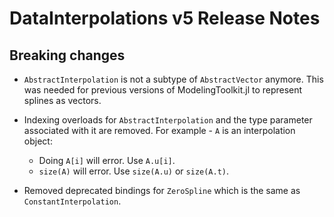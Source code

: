 # DataInterpolations v5 Release Notes

## Breaking changes

  - `AbstractInterpolation` is not a subtype of `AbstractVector` anymore. This was needed for previous versions of ModelingToolkit.jl to represent splines as vectors.

  - Indexing overloads for `AbstractInterpolation` and the type parameter associated with it are removed. For example - `A` is an interpolation object:
    
      + Doing `A[i]` will error. Use `A.u[i]`.
      + `size(A)` will error. Use `size(A.u)` or `size(A.t)`.
  - Removed deprecated bindings for `ZeroSpline` which is the same as `ConstantInterpolation`.
